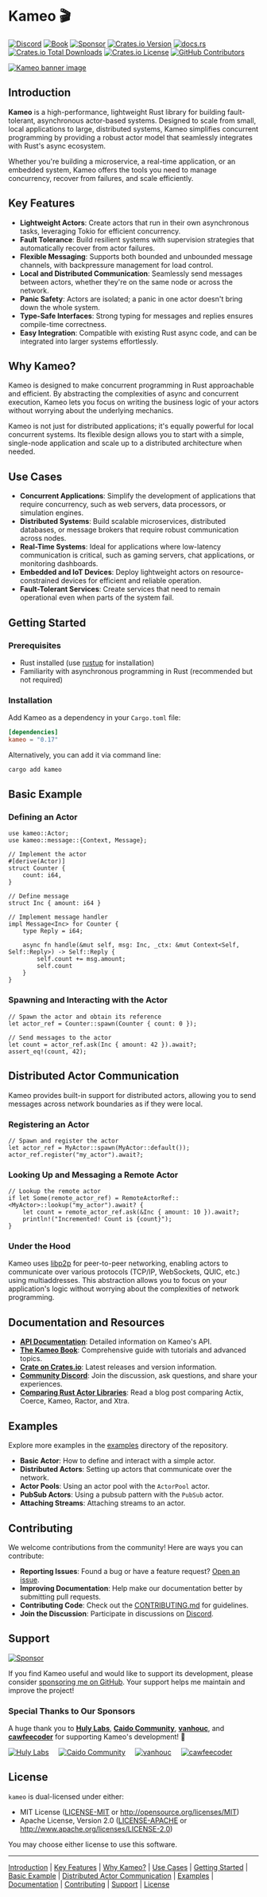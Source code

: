# Kameo 🎬

[![Discord](https://img.shields.io/badge/Discord-5868e4?logo=discord&logoColor=white)](https://discord.gg/GMX4DV9fbk)
[![Book](https://img.shields.io/badge/Book-0B0d0e?logo=mdbook)](https://docs.page/tqwewe/kameo)
[![Sponsor](https://img.shields.io/badge/sponsor-ffffff?logo=githubsponsors)](https://github.com/sponsors/tqwewe)
[![Crates.io Version](https://img.shields.io/crates/v/kameo)](https://crates.io/crates/kameo)
[![docs.rs](https://img.shields.io/docsrs/kameo)](https://docs.rs/kameo)
[![Crates.io Total Downloads](https://img.shields.io/crates/d/kameo)](https://crates.io/crates/kameo)
[![Crates.io License](https://img.shields.io/crates/l/kameo)](https://crates.io/crates/kameo)
[![GitHub Contributors](https://img.shields.io/github/contributors-anon/tqwewe/kameo)](https://github.com/tqwewe/kameo/graphs/contributors)

[![Kameo banner image](https://github.com/tqwewe/kameo/blob/main/docs/banner.png?raw=true)](https://github.com/tqwewe/kameo)

## Introduction

**Kameo** is a high-performance, lightweight Rust library for building fault-tolerant, asynchronous actor-based systems. Designed to scale from small, local applications to large, distributed systems, Kameo simplifies concurrent programming by providing a robust actor model that seamlessly integrates with Rust's async ecosystem.

Whether you're building a microservice, a real-time application, or an embedded system, Kameo offers the tools you need to manage concurrency, recover from failures, and scale efficiently.

## Key Features

- **Lightweight Actors**: Create actors that run in their own asynchronous tasks, leveraging Tokio for efficient concurrency.
- **Fault Tolerance**: Build resilient systems with supervision strategies that automatically recover from actor failures.
- **Flexible Messaging**: Supports both bounded and unbounded message channels, with backpressure management for load control.
- **Local and Distributed Communication**: Seamlessly send messages between actors, whether they're on the same node or across the network.
- **Panic Safety**: Actors are isolated; a panic in one actor doesn't bring down the whole system.
- **Type-Safe Interfaces**: Strong typing for messages and replies ensures compile-time correctness.
- **Easy Integration**: Compatible with existing Rust async code, and can be integrated into larger systems effortlessly.

## Why Kameo?

Kameo is designed to make concurrent programming in Rust approachable and efficient. By abstracting the complexities of async and concurrent execution, Kameo lets you focus on writing the business logic of your actors without worrying about the underlying mechanics.

Kameo is not just for distributed applications; it's equally powerful for local concurrent systems. Its flexible design allows you to start with a simple, single-node application and scale up to a distributed architecture when needed.

## Use Cases

- **Concurrent Applications**: Simplify the development of applications that require concurrency, such as web servers, data processors, or simulation engines.
- **Distributed Systems**: Build scalable microservices, distributed databases, or message brokers that require robust communication across nodes.
- **Real-Time Systems**: Ideal for applications where low-latency communication is critical, such as gaming servers, chat applications, or monitoring dashboards.
- **Embedded and IoT Devices**: Deploy lightweight actors on resource-constrained devices for efficient and reliable operation.
- **Fault-Tolerant Services**: Create services that need to remain operational even when parts of the system fail.

## Getting Started

### Prerequisites

- Rust installed (use [rustup](https://rustup.rs) for installation)
- Familiarity with asynchronous programming in Rust (recommended but not required)

### Installation

Add Kameo as a dependency in your `Cargo.toml` file:

```toml
[dependencies]
kameo = "0.17"
```

Alternatively, you can add it via command line:

```bash
cargo add kameo
```

## Basic Example

### Defining an Actor

```rust,ignore
use kameo::Actor;
use kameo::message::{Context, Message};

// Implement the actor
#[derive(Actor)]
struct Counter {
    count: i64,
}

// Define message
struct Inc { amount: i64 }

// Implement message handler
impl Message<Inc> for Counter {
    type Reply = i64;

    async fn handle(&mut self, msg: Inc, _ctx: &mut Context<Self, Self::Reply>) -> Self::Reply {
        self.count += msg.amount;
        self.count
    }
}
```

### Spawning and Interacting with the Actor

```rust,ignore
// Spawn the actor and obtain its reference
let actor_ref = Counter::spawn(Counter { count: 0 });

// Send messages to the actor
let count = actor_ref.ask(Inc { amount: 42 }).await?;
assert_eq!(count, 42);
```

## Distributed Actor Communication

Kameo provides built-in support for distributed actors, allowing you to send messages across network boundaries as if they were local.

### Registering an Actor

```rust,ignore
// Spawn and register the actor
let actor_ref = MyActor::spawn(MyActor::default());
actor_ref.register("my_actor").await?;
```

### Looking Up and Messaging a Remote Actor

```rust,ignore
// Lookup the remote actor
if let Some(remote_actor_ref) = RemoteActorRef::<MyActor>::lookup("my_actor").await? {
    let count = remote_actor_ref.ask(&Inc { amount: 10 }).await?;
    println!("Incremented! Count is {count}");
}
```

### Under the Hood

Kameo uses [libp2p](https://libp2p.io) for peer-to-peer networking, enabling actors to communicate over various protocols (TCP/IP, WebSockets, QUIC, etc.) using multiaddresses. This abstraction allows you to focus on your application's logic without worrying about the complexities of network programming.

## Documentation and Resources

- **[API Documentation](https://docs.rs/kameo)**: Detailed information on Kameo's API.
- **[The Kameo Book](https://docs.page/tqwewe/kameo)**: Comprehensive guide with tutorials and advanced topics.
- **[Crate on Crates.io](https://crates.io/crates/kameo)**: Latest releases and version information.
- **[Community Discord](https://discord.gg/GMX4DV9fbk)**: Join the discussion, ask questions, and share your experiences.
- **[Comparing Rust Actor Libraries](https://theari.dev/blog/comparing-rust-actor-libraries/)**: Read a blog post comparing Actix, Coerce, Kameo, Ractor, and Xtra.

## Examples

Explore more examples in the [examples](https://github.com/tqwewe/kameo/tree/main/examples) directory of the repository.

- **Basic Actor**: How to define and interact with a simple actor.
- **Distributed Actors**: Setting up actors that communicate over the network.
- **Actor Pools**: Using an actor pool with the `ActorPool` actor.
- **PubSub Actors**: Using a pubsub pattern with the `PubSub` actor.
- **Attaching Streams**: Attaching streams to an actor.

## Contributing

We welcome contributions from the community! Here are ways you can contribute:

- **Reporting Issues**: Found a bug or have a feature request? [Open an issue](https://github.com/tqwewe/kameo/issues).
- **Improving Documentation**: Help make our documentation better by submitting pull requests.
- **Contributing Code**: Check out the [CONTRIBUTING.md](https://github.com/tqwewe/kameo/blob/main/CONTRIBUTING.md) for guidelines.
- **Join the Discussion**: Participate in discussions on [Discord](https://discord.gg/GMX4DV9fbk).

## Support

[![Sponsor](https://img.shields.io/badge/sponsor-ffffff?logo=githubsponsors)](https://github.com/sponsors/tqwewe)

If you find Kameo useful and would like to support its development, please consider [sponsoring me on GitHub](https://github.com/sponsors/tqwewe). Your support helps me maintain and improve the project!

### Special Thanks to Our Sponsors

A huge thank you to [**Huly Labs**], [**Caido Community**], [**vanhouc**], and [**cawfeecoder**] for supporting Kameo's development! 💖

[![Huly Labs](https://avatars.githubusercontent.com/u/87086734?s=100&v=4)](https://huly.io/)
&nbsp;&nbsp;&nbsp;
[![Caido Community](https://avatars.githubusercontent.com/u/168573261?s=100&v=4)](https://github.com/caido-community)
&nbsp;&nbsp;&nbsp;
[![vanhouc](https://avatars.githubusercontent.com/u/3475140?s=100&v=4)](https://github.com/vanhouc)
&nbsp;&nbsp;&nbsp;
[![cawfeecoder](https://avatars.githubusercontent.com/u/10661697?s=100&v=4)](https://github.com/cawfeecoder)

[**Huly Labs**]: https://huly.io/
[**Caido Community**]: https://github.com/caido-community
[**vanhouc**]: https://github.com/vanhouc
[**cawfeecoder**]: https://github.com/cawfeecoder

## License

`kameo` is dual-licensed under either:

- MIT License ([LICENSE-MIT](LICENSE-MIT) or <http://opensource.org/licenses/MIT>)
- Apache License, Version 2.0 ([LICENSE-APACHE](LICENSE-APACHE) or <http://www.apache.org/licenses/LICENSE-2.0>)

You may choose either license to use this software.

---

[Introduction](#introduction) | [Key Features](#key-features) | [Why Kameo?](#why-kameo) | [Use Cases](#use-cases) | [Getting Started](#getting-started) | [Basic Example](#basic-example) | [Distributed Actor Communication](#distributed-actor-communication) | [Examples](#examples) | [Documentation](#documentation-and-resources) | [Contributing](#contributing) | [Support](#support) | [License](#license)

